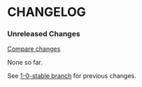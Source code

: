 # CHANGELOG

### Unreleased Changes

[Compare changes](https://github.com/codevise/pageflow-outline-navigation-bar/compare/1-0-stable...master)

None so far.

See
[1-0-stable branch](https://github.com/codevise/pageflow-outline-navigation-bar/blob/1-0-stable/CHANGELOG.md)
for previous changes.
